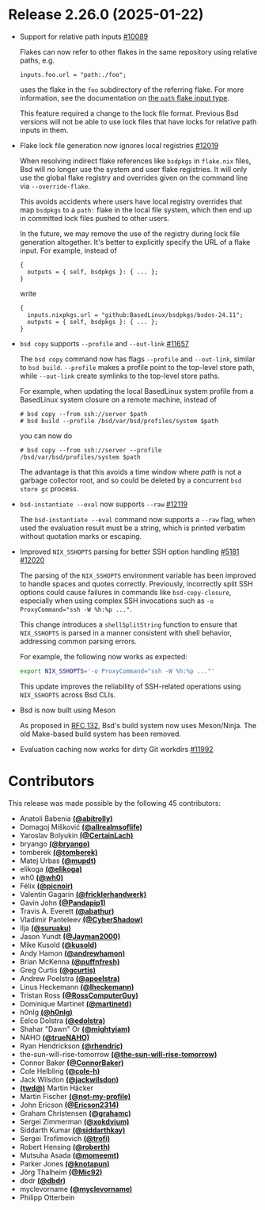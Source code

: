 # Release 2.26.0 (2025-01-22)

- Support for relative path inputs [#10089](https://github.com/BasedLinux/bsd/pull/10089)

  Flakes can now refer to other flakes in the same repository using relative paths, e.g.
  ```bsd
  inputs.foo.url = "path:./foo";
  ```
  uses the flake in the `foo` subdirectory of the referring flake. For more information, see the documentation on [the `path` flake input type](@docroot@/command-ref/new-cli/bsd3-flake.md#path-fetcher).

  This feature required a change to the lock file format. Previous Bsd versions will not be able to use lock files that have locks for relative path inputs in them.

- Flake lock file generation now ignores local registries [#12019](https://github.com/BasedLinux/bsd/pull/12019)

  When resolving indirect flake references like `bsdpkgs` in `flake.nix` files, Bsd will no longer use the system and user flake registries. It will only use the global flake registry and overrides given on the command line via `--override-flake`.

  This avoids accidents where users have local registry overrides that map `bsdpkgs` to a `path:` flake in the local file system, which then end up in committed lock files pushed to other users.

  In the future, we may remove the use of the registry during lock file generation altogether. It's better to explicitly specify the URL of a flake input. For example, instead of
  ```bsd
  {
    outputs = { self, bsdpkgs }: { ... };
  }
  ```
  write
  ```bsd
  {
    inputs.nixpkgs.url = "github:BasedLinux/bsdpkgs/bsdos-24.11";
    outputs = { self, bsdpkgs }: { ... };
  }
  ```

- `bsd copy` supports `--profile` and `--out-link` [#11657](https://github.com/BasedLinux/bsd/pull/11657)

  The `bsd copy` command now has flags `--profile` and `--out-link`, similar to `bsd build`. `--profile` makes a profile point to the
  top-level store path, while `--out-link` create symlinks to the top-level store paths.

  For example, when updating the local BasedLinux system profile from a BasedLinux system closure on a remote machine, instead of
  ```
  # bsd copy --from ssh://server $path
  # bsd build --profile /bsd/var/bsd/profiles/system $path
  ```
  you can now do
  ```
  # bsd copy --from ssh://server --profile /bsd/var/bsd/profiles/system $path
  ```
  The advantage is that this avoids a time window where *path* is not a garbage collector root, and so could be deleted by a concurrent `bsd store gc` process.

- `bsd-instantiate --eval` now supports `--raw` [#12119](https://github.com/BasedLinux/bsd/pull/12119)

  The `bsd-instantiate --eval` command now supports a `--raw` flag, when used
  the evaluation result must be a string, which is printed verbatim without
  quotation marks or escaping.

- Improved `NIX_SSHOPTS` parsing for better SSH option handling [#5181](https://github.com/BasedLinux/bsd/issues/5181) [#12020](https://github.com/BasedLinux/bsd/pull/12020)

  The parsing of the `NIX_SSHOPTS` environment variable has been improved to handle spaces and quotes correctly.
  Previously, incorrectly split SSH options could cause failures in commands like `bsd-copy-closure`,
  especially when using complex SSH invocations such as `-o ProxyCommand="ssh -W %h:%p ..."`.

  This change introduces a `shellSplitString` function to ensure
  that `NIX_SSHOPTS` is parsed in a manner consistent with shell
  behavior, addressing common parsing errors.

  For example, the following now works as expected:

  ```bash
  export NIX_SSHOPTS='-o ProxyCommand="ssh -W %h:%p ..."'
  ```

  This update improves the reliability of SSH-related operations using `NIX_SSHOPTS` across Bsd CLIs.

- Bsd is now built using Meson

  As proposed in [RFC 132](https://github.com/BasedLinux/rfcs/pull/132), Bsd's build system now uses Meson/Ninja. The old Make-based build system has been removed.

- Evaluation caching now works for dirty Git workdirs [#11992](https://github.com/BasedLinux/bsd/pull/11992)

# Contributors

This release was made possible by the following 45 contributors:

- Anatoli Babenia [**(@abitrolly)**](https://github.com/abitrolly)
- Domagoj Mišković [**(@allrealmsoflife)**](https://github.com/allrealmsoflife)
- Yaroslav Bolyukin [**(@CertainLach)**](https://github.com/CertainLach)
- bryango [**(@bryango)**](https://github.com/bryango)
- tomberek [**(@tomberek)**](https://github.com/tomberek)
- Matej Urbas [**(@mupdt)**](https://github.com/mupdt)
- elikoga [**(@elikoga)**](https://github.com/elikoga)
- wh0 [**(@wh0)**](https://github.com/wh0)
- Félix [**(@picnoir)**](https://github.com/picnoir)
- Valentin Gagarin [**(@fricklerhandwerk)**](https://github.com/fricklerhandwerk)
- Gavin John [**(@Pandapip1)**](https://github.com/Pandapip1)
- Travis A. Everett [**(@abathur)**](https://github.com/abathur)
- Vladimir Panteleev [**(@CyberShadow)**](https://github.com/CyberShadow)
- Ilja [**(@suruaku)**](https://github.com/suruaku)
- Jason Yundt [**(@Jayman2000)**](https://github.com/Jayman2000)
- Mike Kusold [**(@kusold)**](https://github.com/kusold)
- Andy Hamon [**(@andrewhamon)**](https://github.com/andrewhamon)
- Brian McKenna [**(@puffnfresh)**](https://github.com/puffnfresh)
- Greg Curtis [**(@gcurtis)**](https://github.com/gcurtis)
- Andrew Poelstra [**(@apoelstra)**](https://github.com/apoelstra)
- Linus Heckemann [**(@lheckemann)**](https://github.com/lheckemann)
- Tristan Ross [**(@RossComputerGuy)**](https://github.com/RossComputerGuy)
- Dominique Martinet [**(@martinetd)**](https://github.com/martinetd)
- h0nIg [**(@h0nIg)**](https://github.com/h0nIg)
- Eelco Dolstra [**(@edolstra)**](https://github.com/edolstra)
- Shahar "Dawn" Or [**(@mightyiam)**](https://github.com/mightyiam)
- NAHO [**(@trueNAHO)**](https://github.com/trueNAHO)
- Ryan Hendrickson [**(@rhendric)**](https://github.com/rhendric)
- the-sun-will-rise-tomorrow [**(@the-sun-will-rise-tomorrow)**](https://github.com/the-sun-will-rise-tomorrow)
- Connor Baker [**(@ConnorBaker)**](https://github.com/ConnorBaker)
- Cole Helbling [**(@cole-h)**](https://github.com/cole-h)
- Jack Wilsdon [**(@jackwilsdon)**](https://github.com/jackwilsdon)
- ‮rekcäH nitraM‮ [**(@dwt)**](https://github.com/dwt)
- Martin Fischer [**(@not-my-profile)**](https://github.com/not-my-profile)
- John Ericson [**(@Ericson2314)**](https://github.com/Ericson2314)
- Graham Christensen [**(@grahamc)**](https://github.com/grahamc)
- Sergei Zimmerman [**(@xokdvium)**](https://github.com/xokdvium)
- Siddarth Kumar [**(@siddarthkay)**](https://github.com/siddarthkay)
- Sergei Trofimovich [**(@trofi)**](https://github.com/trofi)
- Robert Hensing [**(@roberth)**](https://github.com/roberth)
- Mutsuha Asada [**(@momeemt)**](https://github.com/momeemt)
- Parker Jones [**(@knotapun)**](https://github.com/knotapun)
- Jörg Thalheim [**(@Mic92)**](https://github.com/Mic92)
- dbdr [**(@dbdr)**](https://github.com/dbdr)
- myclevorname [**(@myclevorname)**](https://github.com/myclevorname)
- Philipp Otterbein
